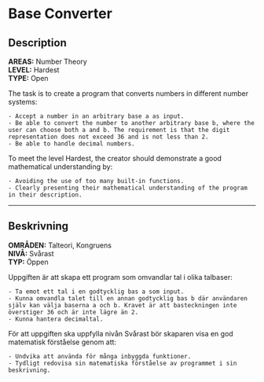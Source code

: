 # Base Converter

## Description

**AREAS:** Number Theory<br />
**LEVEL:** Hardest<br />
**TYPE:** Open<br />

The task is to create a program that converts numbers in different number systems:

    - Accept a number in an arbitrary base a as input.
    - Be able to convert the number to another arbitrary base b, where the user can choose both a and b. The requirement is that the digit representation does not exceed 36 and is not less than 2.
    - Be able to handle decimal numbers.

To meet the level Hardest, the creator should demonstrate a good mathematical understanding by:

    - Avoiding the use of too many built-in functions.
    - Clearly presenting their mathematical understanding of the program in their description.

---

## Beskrivning

**OMRÅDEN:** Talteori, Kongruens<br />
**NIVÅ:** Svårast<br />
**TYP:** Öppen<br />

Uppgiften är att skapa ett program som omvandlar tal i olika talbaser:

    - Ta emot ett tal i en godtycklig bas a som input.
    - Kunna omvandla talet till en annan godtycklig bas b där användaren själv kan välja baserna a och b. Kravet är att basteckningen inte överstiger 36 och är inte lägre än 2.
    - Kunna hantera decimaltal.

För att uppgiften ska uppfylla nivån Svårast bör skaparen visa en god matematisk förståelse genom att:

    - Undvika att använda för många inbyggda funktioner.
    - Tydligt redovisa sin matematiska förståelse av programmet i sin beskrivning.
